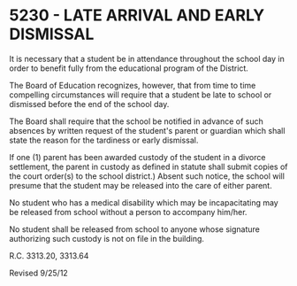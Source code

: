 5230 - LATE ARRIVAL AND EARLY DISMISSAL
=======================================

It is necessary that a student be in attendance throughout the school
day in order to benefit fully from the educational program of the
District.

The Board of Education recognizes, however, that from time to time
compelling circumstances will require that a student be late to school
or dismissed before the end of the school day.

The Board shall require that the school be notified in advance of such
absences by written request of the student's parent or guardian which
shall state the reason for the tardiness or early dismissal.

If one (1) parent has been awarded custody of the student in a divorce
settlement, the parent in custody as defined in statute shall submit
copies of the court order(s) to the school district.) Absent such
notice, the school will presume that the student may be released into
the care of either parent.

No student who has a medical disability which may be incapacitating may
be released from school without a person to accompany him/her.

No student shall be released from school to anyone whose signature
authorizing such custody is not on file in the building.

R.C. 3313.20, 3313.64

Revised 9/25/12
